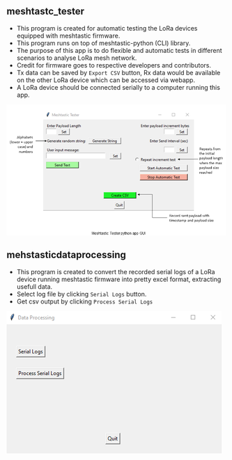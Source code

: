 ## meshtastc_tester
* This program is created for automatic testing the LoRa devices equipped with meshtastic firmware.
* This program runs on top of meshtastic-python (CLI) library.
* The purpose of this app is to do flexible and automatic tests in different scenarios to analyse LoRa mesh network.
* Credit for firmware goes to respective developers and contributors.
* Tx data can be saved by `Export CSV` button, Rx data would be available on the other LoRa device which can be accessed via webapp.
* A LoRa device should be connected serially to a computer running this app.

![meshtastic_tester GUI](/image/meshtastic_tester_GUI.png) 

## mehstasticdataprocessing
* This program is created to convert the recorded serial logs of a LoRa device running meshtastic firmware into pretty excel format, extracting usefull data.
* Select log file by clicking `Serial Logs` button.
* Get csv output by clicking `Process Serial Logs`

![meshtasticdataprocessing GUI](/image/meshtasticdataprocessing_GUI.png) 